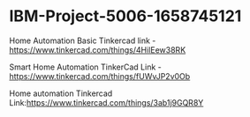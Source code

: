 # IBM-Project-5006-1658745121
Home Automation Basic
Tinkercad link - https://www.tinkercad.com/things/4HilEew38RK

Smart Home Automation
TinkerCad Link - https://www.tinkercad.com/things/fUWvJP2v0Ob

Home automation 
Tinkercad Link:https://www.tinkercad.com/things/3ab1j9GQR8Y
